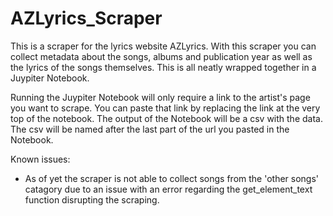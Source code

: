 # AZLyrics_Scraper

This is a scraper for the lyrics website AZLyrics. With this scraper you can collect metadata about the songs, albums and publication year as well as the lyrics of the songs themselves.
This is all neatly wrapped together in a Juypiter Notebook.

Running the Juypiter Notebook will only require a link to the artist's page you want to scrape. You can paste that link by replacing the link at the very top of the notebook. 
The output of the Notebook will be a csv with the data. The csv will be named after the last part of the url you pasted in the Notebook.

Known issues:
- As of yet the scraper is not able to collect songs from the 'other songs' catagory due to an issue with an error regarding the get_element_text function disrupting the scraping. 
